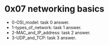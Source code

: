 # 0x07 networking basics
* 0-OSI_model: task 0 answer.
* 1-types_of_network: task 1 answer.
* 2-MAC_and_IP_address: task 2 answer.
* 3-UDP_and_TCP: task 3 answer.
